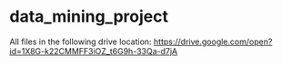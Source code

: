 # data_mining_project

All files in the following drive location: https://drive.google.com/open?id=1X8G-k22CMMFF3iOZ_t6G9h-33Qa-d7jA
